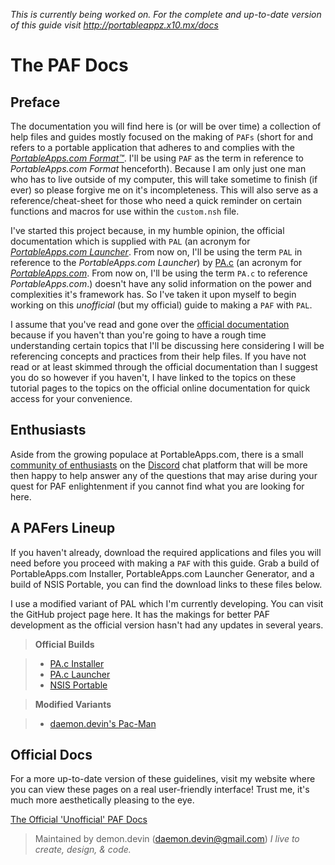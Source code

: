 
_This is currently being worked on. For the complete and up-to-date version of this guide visit http://portableappz.x10.mx/docs_

# <i class="icon-book"></i> The PAF Docs

## Preface <i class="icon-help-circled"></i>
The documentation you will find here is (or will be over time) a collection of help files and guides mostly focused on the making of `PAFs` (short for and refers to a portable application that adheres to and complies with the <a href="http://portableapps.com/manuals/PortableApps.comLauncher/ref/paf/index.html#paf" target="_blank" title="PortableApps.com Format™ Specification">*PortableApps.com Format™*</a>. I'll be using `PAF` as the term in reference to *PortableApps.com Format* henceforth). Because I am only just one man who has to live outside of my computer, this will take sometime to finish (if ever) so please forgive me on it's incompleteness. This will also serve as a reference/cheat-sheet for those who need a quick reminder on certain functions and macros for use within the `custom.nsh` file.

I've started this project because, in my humble opinion, the official documentation which is supplied with `PAL` (an acronym for <a href="http://portableapps.com/apps/development/portableapps.com_launcher" target="_blank">*PortableApps.com Launcher*</a>. From now on, I'll be using the term `PAL` in reference to the *PortableApps.com Launcher*) by [PA.c](http://portableapps.com/%22PortableApps.com%22)  (an acronym for <a href="http://portableapps.com/" target="_blank">*PortableApps.com*</a>. From now on, I'll be using the term `PA.c` to reference *PortableApps.com*.) doesn't have any solid information on the power and complexities it's framework has. So I've taken it upon myself to begin working on this *unofficial* (but my official) guide to making a `PAF` with `PAL`. 

I assume that you've read and gone over the [official documentation](https://portableapps.com/manuals/PortableApps.comLauncher/%22PortableApps.com%20Launcher%20Documentation%22) because if you haven't than you're going to have a rough time understanding certain topics that I'll be discussing here considering I will be referencing concepts and practices from their help files. If you have not read or at least skimmed through the official documentation than I suggest you do so however if you haven't, I have linked to the topics on these tutorial pages to the topics on the official online documentation for quick access for your convenience.

## Enthusiasts <i class="icon-chat-empty"></i>
Aside from the growing populace at PortableApps.com, there is a small <a href="https://discord.gg/mMfFrk4" target="_blank" title="PAF Community">community of enthusiasts</a> on the <a href="https://discordapp.com/" target="_blank">Discord</a> chat platform that will be more then happy to help answer any of the questions that may arise during your quest for PAF enlightenment if you cannot find what you are looking for here.

## A PAFers Lineup <i class="icon-info-circled"></i>
If you haven't already, download the required applications and files you will need before you proceed with making a `PAF` with this guide. Grab a build of PortableApps.com Installer, PortableApps.com Launcher Generator, and a build of NSIS Portable, you can find the download links to these files below.

I use a modified variant of PAL which I'm currently developing. You can visit the GitHub project page here. It has the makings for better PAF development as the official version hasn't had any updates in several years.

> <i class="icon-download"></i> __Official Builds__

> - <a href="https://portableapps.com/apps/development/portableapps.com_installer">PA.c Installer</a>
> - <a href="https://portableapps.com/apps/development/portableapps.com_launcher">PA.c Launcher</a>
> - <a href="https://portableapps.com/apps/development/nsis_portable">NSIS Portable</a>

> <i class="icon-download"></i> __Modified Variants__
  
> - [daemon.devin's Pac-Man](https://github.com/daemondevin/pac-man "Pac-Man") <i class="icon-github-circled"></i>

## Official Docs <i class="icon-book"></i>
For a more up-to-date version of these guidelines, visit my website where you can view these pages on a real user-friendly interface! Trust me, it's much more aesthetically pleasing to the eye.

[The Official 'Unofficial' PAF Docs](http://portableappz.x10.mx/docs "The PAF Docs")

> Maintained by demon.devin (<daemon.devin@gmail.com>)
> *I live to create, design, & code.*
